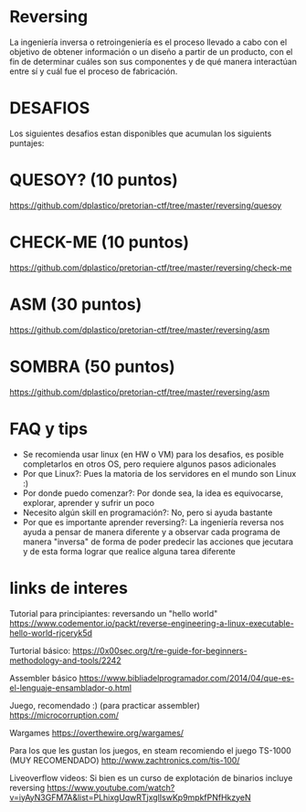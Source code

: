 # Reversing

La ingeniería inversa o retroingeniería es el proceso llevado a cabo con el objetivo de obtener información o un diseño a partir de un producto, con el fin de determinar cuáles son sus componentes y de qué manera interactúan entre sí y cuál fue el proceso de fabricación.

# DESAFIOS

Los siguientes desafios estan disponibles que acumulan los siguients puntajes:

# QUESOY? (10 puntos)

https://github.com/dplastico/pretorian-ctf/tree/master/reversing/quesoy

# CHECK-ME (10 puntos)

https://github.com/dplastico/pretorian-ctf/tree/master/reversing/check-me

# ASM (30 puntos)

https://github.com/dplastico/pretorian-ctf/tree/master/reversing/asm

# SOMBRA (50 puntos)

https://github.com/dplastico/pretorian-ctf/tree/master/reversing/asm

# FAQ y tips

- Se recomienda usar linux (en HW o VM) para los desafios, es posible completarlos en otros OS, pero requiere algunos pasos adicionales
- Por que Linux?: Pues la matoria de los servidores en el mundo son Linux :)
- Por donde puedo comenzar?: Por donde sea, la idea es equivocarse, explorar, aprender y sufrir un poco
- Necesito algún skill en programación?: No, pero si ayuda bastante
- Por que es importante aprender reversing?: La ingeniería reversa nos ayuda a pensar de manera diferente y a observar cada programa de manera "inversa" de forma de poder predecir las acciones que jecutara y de esta forma lograr que realice alguna tarea diferente

# links de interes

Tutorial para principiantes: reversando un "hello world"
https://www.codementor.io/packt/reverse-engineering-a-linux-executable-hello-world-rjceryk5d

Turtorial básico:
https://0x00sec.org/t/re-guide-for-beginners-methodology-and-tools/2242

Assembler básico
https://www.bibliadelprogramador.com/2014/04/que-es-el-lenguaje-ensamblador-o.html

Juego, recomendado :) (para practicar assembler)
https://microcorruption.com/

Wargames
https://overthewire.org/wargames/

Para los que les gustan los juegos, en steam recomiendo el juego TS-1000 (MUY RECOMENDADO)
http://www.zachtronics.com/tis-100/

Liveoverflow videos: Si bien es un curso de explotación de binarios incluye reversing
https://www.youtube.com/watch?v=iyAyN3GFM7A&list=PLhixgUqwRTjxglIswKp9mpkfPNfHkzyeN
